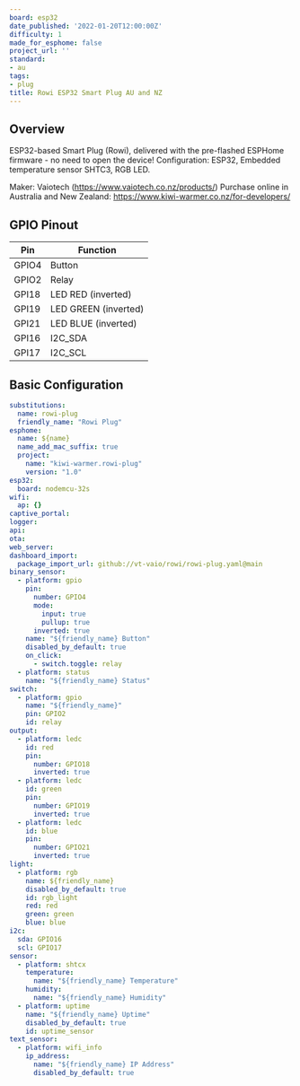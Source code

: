 ```yaml
---
board: esp32
date_published: '2022-01-20T12:00:00Z'
difficulty: 1
made_for_esphome: false
project_url: ''
standard:
- au
tags:
- plug
title: Rowi ESP32 Smart Plug AU and NZ
---
```


## Overview

ESP32-based Smart Plug (Rowi), delivered with the pre-flashed ESPHome firmware - no need to open the device!
Configuration: ESP32, Embedded temperature sensor SHTC3, RGB LED.

Maker: Vaiotech (https://www.vaiotech.co.nz/products/)
Purchase online in Australia and New Zealand: https://www.kiwi-warmer.co.nz/for-developers/

## GPIO Pinout

| Pin   | Function             |
| ----- | -------------------- |
| GPIO4 | Button               |
| GPIO2 | Relay                |
| GPI18 | LED RED (inverted)   |
| GPI19 | LED GREEN (inverted) |
| GPI21 | LED BLUE (inverted)  |
| GPI16 | I2C_SDA              |
| GPI17 | I2C_SCL              |

## Basic Configuration

```yaml
substitutions:
  name: rowi-plug
  friendly_name: "Rowi Plug"
esphome:
  name: ${name}
  name_add_mac_suffix: true
  project:
    name: "kiwi-warmer.rowi-plug"
    version: "1.0"
esp32:
  board: nodemcu-32s
wifi:
  ap: {}
captive_portal:
logger:
api:
ota:
web_server:
dashboard_import:
  package_import_url: github://vt-vaio/rowi/rowi-plug.yaml@main
binary_sensor:
  - platform: gpio
    pin:
      number: GPIO4
      mode:
        input: true
        pullup: true
      inverted: true
    name: "${friendly_name} Button"
    disabled_by_default: true
    on_click:
      - switch.toggle: relay
  - platform: status
    name: "${friendly_name} Status"
switch:
  - platform: gpio
    name: "${friendly_name}"
    pin: GPIO2
    id: relay
output:
  - platform: ledc
    id: red
    pin:
      number: GPIO18
      inverted: true
  - platform: ledc
    id: green
    pin:
      number: GPIO19
      inverted: true
  - platform: ledc
    id: blue
    pin:
      number: GPIO21
      inverted: true
light:
  - platform: rgb
    name: ${friendly_name}
    disabled_by_default: true
    id: rgb_light
    red: red
    green: green
    blue: blue
i2c:
  sda: GPIO16
  scl: GPIO17
sensor:
  - platform: shtcx
    temperature:
      name: "${friendly_name} Temperature"
    humidity:
      name: "${friendly_name} Humidity"
  - platform: uptime
    name: "${friendly_name} Uptime"
    disabled_by_default: true
    id: uptime_sensor
text_sensor:
  - platform: wifi_info
    ip_address:
      name: "${friendly_name} IP Address"
      disabled_by_default: true
```